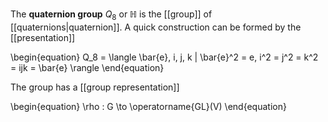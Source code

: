 The **quaternion group** $Q_8$ or $\mathbb{H}$ is the [[group]] of [[quaternions|quaternion]]. A quick construction can be formed by the [[presentation]]

\begin{equation}
Q_8 = \langle \bar{e}, i, j, k | \bar{e}^2 = e, i^2 = j^2 = k^2 = ijk = \bar{e} \rangle
\end{equation}

The group has a [[group representation]]

\begin{equation}
\rho : G \to \operatorname{GL}(V)
\end{equation}